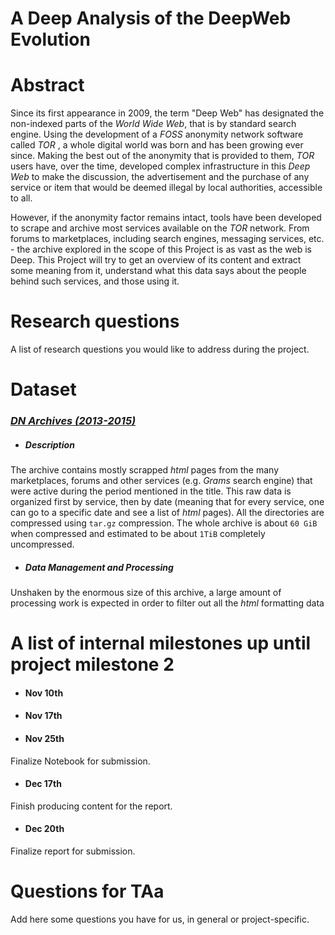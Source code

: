# A Deep Analysis of the DeepWeb Evolution

# Abstract
Since its first appearance in 2009, the term "Deep Web" has designated the non-indexed parts of the _World Wide Web_, that is by standard search engine. Using the development of a _FOSS_ anonymity network software called _TOR_ , a whole digital world was born and has been growing ever since. Making the best out of the anonymity that is provided to them, _TOR_ users have, over the time, developed complex infrastructure in this _Deep Web_ to make the discussion, the advertisement and the purchase of any service or item that would be deemed illegal by local authorities, accessible to all.

However, if the anonymity factor remains intact, tools have been developed to scrape and archive most services available on the _TOR_ network. From forums to marketplaces, including search engines, messaging services, etc. - the archive explored in the scope of this Project is as vast as the web is Deep. This Project will try to get an overview of its content and extract some meaning from it, understand what this data says about the people behind such services, and those using it.

# Research questions
A list of research questions you would like to address during the project.

# Dataset
###  [_DN Archives (2013-2015)_](https://www.gwern.net/DNM-archives)

  - ##### Description
  The archive contains mostly scrapped _html_ pages from the many marketplaces, forums and other services (e.g. _Grams_ search engine) that were active during the period mentioned in the title. This raw data is organized first by service, then by date (meaning that for every service, one can go to a specific date and see a list of _html_ pages). All the directories are compressed using `tar.gz` compression. The whole archive is about `60 GiB` when compressed and estimated to be about `1TiB` completely uncompressed.
  - ##### Data Management and Processing
  Unshaken by the enormous size of this archive, a large amount of processing work is expected in order to filter out all the _html_ formatting data


# A list of internal milestones up until project milestone 2
  - #### Nov 10th
  - #### Nov 17th
  - #### Nov 25th
  Finalize Notebook for submission.
  - #### Dec 17th
  Finish producing content for the report.
  - #### Dec 20th
  Finalize report for submission.

# Questions for TAa
Add here some questions you have for us, in general or project-specific.
